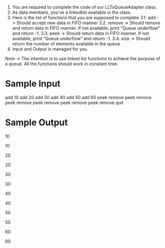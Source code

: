 1. You are required to complete the code of our LLToQueueAdapter class. 
2. As data members, you've a linkedlist available in the class.
3. Here is the list of functions that you are supposed to complete
     3.1. add -> Should accept new data in FIFO manner
     3.2. remove -> Should remove and return data in FIFO manner. If not available, 
     print "Queue underflow" and return -1.
     3.3. peek -> Should return data in FIFO manner. If not available, print "Queue 
     underflow" and return -1.
     3.4. size -> Should return the number of elements available in the queue
4. Input and Output is managed for you.

Note -> The intention is to use linked list functions to achieve the purpose of a queue. All the functions should work in constant time.



# Sample Input

add 10
add 20
add 30
add 40
add 50
add 60
peek
remove
peek
remove
peek
remove
peek
remove
peek
remove
peek
remove
quit

# Sample Output

10

10

20

20

30

30

40

40

50

50

60

60